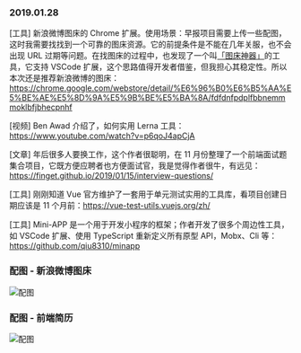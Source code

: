 ### 2019.01.28

[工具] 新浪微博图床的 Chrome 扩展。使用场景：早报项目需要上传一些配图，这时我需要找找到一个可靠的图床资源。它的前提条件是不能在几年关服，也不会出现 URL 过期等问题。在找图床的过程中，也发现了一个叫[「图床神器」](https://juejin.im/post/5c3b3bb8f265da612c5e1765)的工具，它支持 VSCode 扩展，这个思路值得开发者借鉴，但我担心其稳定性。所以本次还是推荐新浪微博的图床：<https://chrome.google.com/webstore/detail/%E6%96%B0%E6%B5%AA%E5%BE%AE%E5%8D%9A%E5%9B%BE%E5%BA%8A/fdfdnfpdplfbbnemmmoklbfjbhecpnhf>

[视频] Ben Awad 介绍了，如何实用 Lerna 工具：<https://www.youtube.com/watch?v=p6qoJ4apCjA> 

[文章] 年后很多人要换工作，这个作者很聪明，在 11 月份整理了一个前端面试题集合项目，它既方便应聘者也方便面试官，我是觉得作者很牛，有远见：<https://finget.github.io/2019/01/15/interview-questions/> 

[工具] 刚刚知道 Vue 官方维护了一套用于单元测试实用的工具库，看项目创建日期应该是 11 个月前：<https://vue-test-utils.vuejs.org/zh/> 

[工具] Mini-APP 是一个用于开发小程序的框架；作者开发了很多个周边性工具，如 VSCode 扩展、使用 TypeScript 重新定义所有原型 API，Mobx、Cli 等：<https://github.com/qiu8310/minapp> 

### 配图 - 新浪微博图床
![配图](https://lh3.googleusercontent.com/BaUBryi7WoJToAFt8-ehmJFBpD4oyZwsoKs2kgkTt35EZKK8-8ibmjXxKK-252UaX2y3iIaQJw=w640-h400-e365)

### 配图 - 前端简历
![配图](http://ww1.sinaimg.cn/large/62bfa70bly1fzm45iv0enj22801cqk6d.jpg)
